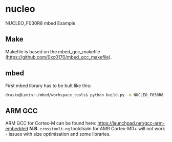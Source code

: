 # nucleo
NUCLEO_F030R8 mbed Example

## Make
Makefile is based on the mbed_gcc_makefile (https://github.com/0xc0170/mbed_gcc_makefile).

## mbed
First mbed library has to be bult like this:
```bash
drasko@Lenin:~/mbed/workspace_tools$ python build.py -m NUCLEO_F030R8 -t GCC_ARM
```

## ARM GCC
ARM GCC for Cortex-M can be found here: https://launchpad.net/gcc-arm-embedded
**N.B.** `crosstoolt-ng` toolchaiin for AMR Cortex-M0+ will not work - issues with size optimisation and some libraries.


